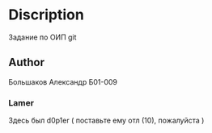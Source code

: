 # Discription

Задание по ОИП git

## Author

Большаков Александр Б01-009

### Lamer

Здесь был d0p1er ( поставьте ему отл (10), пожалуйста )